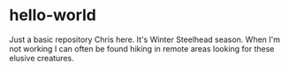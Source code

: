 # hello-world
Just a basic repository
Chris here. It's Winter Steelhead season. When I'm not working I can often be found hiking in remote areas looking for these elusive creatures. 
